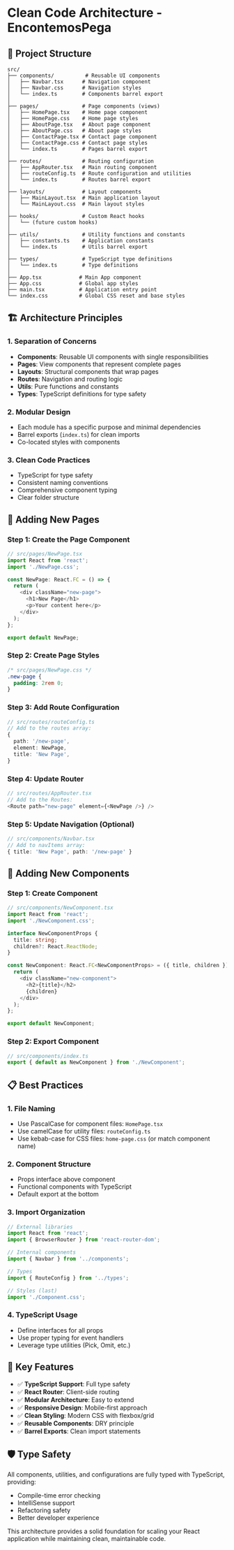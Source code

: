 # Clean Code Architecture - EncontemosPega

## 📁 Project Structure

```
src/
├── components/          # Reusable UI components
│   ├── Navbar.tsx      # Navigation component
│   ├── Navbar.css      # Navigation styles
│   └── index.ts        # Components barrel export
│
├── pages/              # Page components (views)
│   ├── HomePage.tsx    # Home page component
│   ├── HomePage.css    # Home page styles
│   ├── AboutPage.tsx   # About page component
│   ├── AboutPage.css   # About page styles
│   ├── ContactPage.tsx # Contact page component
│   ├── ContactPage.css # Contact page styles
│   └── index.ts        # Pages barrel export
│
├── routes/             # Routing configuration
│   ├── AppRouter.tsx   # Main routing component
│   ├── routeConfig.ts  # Route configuration and utilities
│   └── index.ts        # Routes barrel export
│
├── layouts/            # Layout components
│   ├── MainLayout.tsx  # Main application layout
│   └── MainLayout.css  # Main layout styles
│
├── hooks/              # Custom React hooks
│   └── (future custom hooks)
│
├── utils/              # Utility functions and constants
│   ├── constants.ts    # Application constants
│   └── index.ts        # Utils barrel export
│
├── types/              # TypeScript type definitions
│   └── index.ts        # Type definitions
│
├── App.tsx            # Main App component
├── App.css            # Global app styles
├── main.tsx           # Application entry point
└── index.css          # Global CSS reset and base styles
```

## 🏗️ Architecture Principles

### 1. **Separation of Concerns**
- **Components**: Reusable UI components with single responsibilities
- **Pages**: View components that represent complete pages
- **Layouts**: Structural components that wrap pages
- **Routes**: Navigation and routing logic
- **Utils**: Pure functions and constants
- **Types**: TypeScript definitions for type safety

### 2. **Modular Design**
- Each module has a specific purpose and minimal dependencies
- Barrel exports (`index.ts`) for clean imports
- Co-located styles with components

### 3. **Clean Code Practices**
- TypeScript for type safety
- Consistent naming conventions
- Comprehensive component typing
- Clear folder structure

## 🚀 Adding New Pages

### Step 1: Create the Page Component
```typescript
// src/pages/NewPage.tsx
import React from 'react';
import './NewPage.css';

const NewPage: React.FC = () => {
  return (
    <div className="new-page">
      <h1>New Page</h1>
      <p>Your content here</p>
    </div>
  );
};

export default NewPage;
```

### Step 2: Create Page Styles
```css
/* src/pages/NewPage.css */
.new-page {
  padding: 2rem 0;
}
```

### Step 3: Add Route Configuration
```typescript
// src/routes/routeConfig.ts
// Add to the routes array:
{
  path: '/new-page',
  element: NewPage,
  title: 'New Page',
}
```

### Step 4: Update Router
```typescript
// src/routes/AppRouter.tsx
// Add to the Routes:
<Route path="new-page" element={<NewPage />} />
```

### Step 5: Update Navigation (Optional)
```typescript
// src/components/Navbar.tsx
// Add to navItems array:
{ title: 'New Page', path: '/new-page' }
```

## 🔧 Adding New Components

### Step 1: Create Component
```typescript
// src/components/NewComponent.tsx
import React from 'react';
import './NewComponent.css';

interface NewComponentProps {
  title: string;
  children?: React.ReactNode;
}

const NewComponent: React.FC<NewComponentProps> = ({ title, children }) => {
  return (
    <div className="new-component">
      <h2>{title}</h2>
      {children}
    </div>
  );
};

export default NewComponent;
```

### Step 2: Export Component
```typescript
// src/components/index.ts
export { default as NewComponent } from './NewComponent';
```

## 📋 Best Practices

### 1. **File Naming**
- Use PascalCase for component files: `HomePage.tsx`
- Use camelCase for utility files: `routeConfig.ts`
- Use kebab-case for CSS files: `home-page.css` (or match component name)

### 2. **Component Structure**
- Props interface above component
- Functional components with TypeScript
- Default export at the bottom

### 3. **Import Organization**
```typescript
// External libraries
import React from 'react';
import { BrowserRouter } from 'react-router-dom';

// Internal components
import { Navbar } from '../components';

// Types
import { RouteConfig } from '../types';

// Styles (last)
import './Component.css';
```

### 4. **TypeScript Usage**
- Define interfaces for all props
- Use proper typing for event handlers
- Leverage type utilities (Pick, Omit, etc.)

## 🎯 Key Features

- ✅ **TypeScript Support**: Full type safety
- ✅ **React Router**: Client-side routing
- ✅ **Modular Architecture**: Easy to extend
- ✅ **Responsive Design**: Mobile-first approach
- ✅ **Clean Styling**: Modern CSS with flexbox/grid
- ✅ **Reusable Components**: DRY principle
- ✅ **Barrel Exports**: Clean import statements

## 🛡️ Type Safety

All components, utilities, and configurations are fully typed with TypeScript, providing:
- Compile-time error checking
- IntelliSense support
- Refactoring safety
- Better developer experience

This architecture provides a solid foundation for scaling your React application while maintaining clean, maintainable code. 